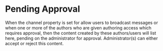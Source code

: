 # Pending Approval

When the channel property is set for allow users to broadcast messages or when one or more of the authors who are given authoring access which requires approval, then the content created by these authors/users will list here, pending on the administrator for approval. 
Administrator(s) can either accept or reject this content. 
<!--stackedit_data:
eyJoaXN0b3J5IjpbNzI2MDI4MzYyXX0=
-->